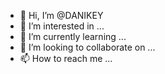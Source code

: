 - 👋 Hi, I’m @DANIKEY
- 👀 I’m interested in ...
- 🌱 I’m currently learning ...
- 💞️ I’m looking to collaborate on ...
- 📫 How to reach me ...

<!---
DANIKEY is a ✨ special ✨ repository because its `README.md` (this file) appears on your GitHub profile.
You can click the Preview link to take a look at your changes.
--->
